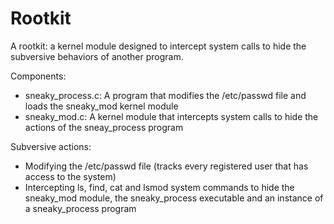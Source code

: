 # Rootkit

A rootkit: a kernel module designed to intercept system calls to hide the subversive behaviors of another program.

Components:
- sneaky_process.c: A program that modifies the /etc/passwd file and loads the sneaky_mod kernel module
- sneaky_mod.c: A kernel module that intercepts system calls to hide the actions of the sneay_process program


Subversive actions:
- Modifying the /etc/passwd file (tracks every registered user that has access to the system) 
- Intercepting ls, find, cat and lsmod system commands to hide the sneaky_mod module, the sneaky_process executable and an instance of a sneaky_process program
